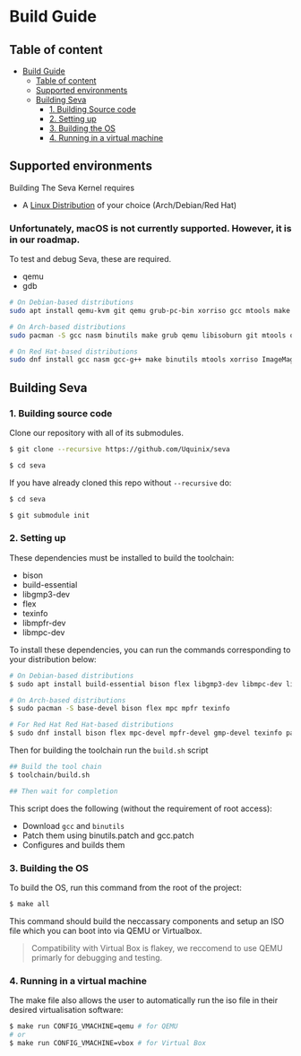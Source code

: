 # Build Guide

## Table of content

- [Build Guide](#build-guide)
  - [Table of content](#table-of-content)
  - [Supported environments](#supported-environments)
  - [Building Seva](#building-Seva)
    - [1. Building Source code](#1-building-source-code)
    - [2. Setting up](#2-setting-up)
    - [3. Building the OS](#3-building-the-os)
    - [4. Running in a virtual machine](#4-running-in-a-virtual-machine)

## Supported environments

Building The Seva Kernel requires

- A [Linux Distribution](issues.md) of your choice (Arch/Debian/Red Hat)

### Unfortunately, macOS is not currently supported. However, it is in our roadmap.

To test and debug Seva, these are required.

- qemu
- gdb

```sh
# On Debian-based distributions
sudo apt install qemu-kvm git qemu grub-pc-bin xorriso gcc mtools make binutils nasm
```

```sh
# On Arch-based distributions
sudo pacman -S gcc nasm binutils make grub qemu libisoburn git mtools qemu
```

```sh
# On Red Hat-based distributions
sudo dnf install gcc nasm gcc-g++ make binutils mtools xorriso ImageMagick git patch qemu-kvm qemu
```

## Building Seva

### 1. Building source code

Clone our repository with all of its submodules.

```sh
$ git clone --recursive https://github.com/Uquinix/seva

$ cd seva
```

If you have already cloned this repo without `--recursive` do:

```sh
$ cd seva

$ git submodule init
```

### 2. Setting up

These dependencies must be installed to build the toolchain:

- bison
- build-essential
- libgmp3-dev
- flex
- texinfo
- libmpfr-dev
- libmpc-dev

To install these dependencies, you can run the commands corresponding to your distribution below:

```sh
# On Debian-based distributions
$ sudo apt install build-essential bison flex libgmp3-dev libmpc-dev libmpfr-dev texinfo
```

```sh
# On Arch-based distributions
$ sudo pacman -S base-devel bison flex mpc mpfr texinfo
```

```sh
# For Red Hat Red Hat-based distributions
$ sudo dnf install bison flex mpc-devel mpfr-devel gmp-devel texinfo patch
```

Then for building the toolchain run the `build.sh` script

```sh
## Build the tool chain
$ toolchain/build.sh

## Then wait for completion
```

This script does the following (without the requirement of root access):

- Download `gcc` and `binutils`
- Patch them using binutils.patch and gcc.patch
- Configures and builds them

### 3. Building the OS

To build the OS, run this command from the root of the project:

```sh
$ make all
```

This command should build the neccassary components and setup an ISO file which you can boot into via QEMU or Virtualbox.

> Compatibility with Virtual Box is flakey, we reccomend to use QEMU primarly for debugging and testing.

### 4. Running in a virtual machine

The make file also allows the user to automatically run the iso file in their desired virtualisation software:

```sh
$ make run CONFIG_VMACHINE=qemu # for QEMU
# or
$ make run CONFIG_VMACHINE=vbox # for Virtual Box
```